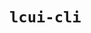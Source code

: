 <!--
 * @Author: changluo
 * @Description:
 * @LastEditors:  
 * @Date: 2023-02-16 17:16:21
 * @LastEditTime: 2023-02-16 17:24:03
 * @FilePath: /lcui/packages/cli/README.md
-->

# `lcui-cli`
